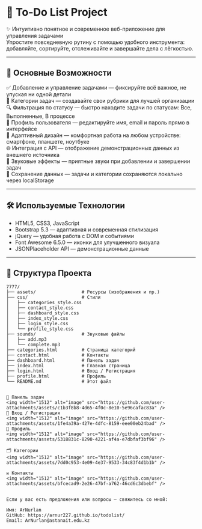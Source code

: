 # 📝 To-Do List Project

✨ Интуитивно понятное и современное веб-приложение для управления задачами  
Упростите повседневную рутину с помощью удобного инструмента: добавляйте, сортируйте, отслеживайте и завершайте дела с лёгкостью.

---

## 🌟 Основные Возможности

✅ Добавление и управление задачами — фиксируйте всё важное, не упуская ни одной детали  
📂 Категории задач — создавайте свои рубрики для лучшей организации  
🔍 Фильтрация по статусу — быстро находите задачи по статусам: Все, Выполненные, В процессе  
👤 Профиль пользователя — редактируйте имя, email и пароль прямо в интерфейсе  
📱 Адаптивный дизайн — комфортная работа на любом устройстве: смартфоне, планшете, ноутбуке  
🌐 Интеграция с API — отображение демонстрационных данных из внешнего источника  
🎵 Звуковые эффекты — приятные звуки при добавлении и завершении задач  
💾 Сохранение данных — задачи и категории сохраняются локально через localStorage

---

## 🛠️ Используемые Технологии

- HTML5, CSS3, JavaScript
- Bootstrap 5.3 — адаптивная и современная стилизация
- jQuery — удобная работа с DOM и событиями
- Font Awesome 6.5.0 — иконки для улучшенного визуала
- JSONPlaceholder API — демонстрационные данные

---

## 📂 Структура Проекта

```text
7777/
├── assets/                 # Ресурсы (изображения и пр.)
├── css/                    # Стили
│   ├── categories_style.css
│   ├── contact_style.css
│   ├── dashboard_style.css
│   ├── index_style.css
│   ├── login_style.css
│   └── profile_style.css
├── sounds/                 # Звуковые файлы
│   ├── add.mp3
│   └── complete.mp3
├── categories.html         # Страница категорий
├── contact.html            # Контакты
├── dashboard.html          # Панель задач
├── index.html              # Главная страница
├── login.html              # Вход / Регистрация
├── profile.html            # Профиль
└── README.md               # Этот файл


🧩 Панель задач
<img width="1512" alt="image" src="https://github.com/user-attachments/assets/c1b3f8b8-4d65-4f0c-8e10-5e96cafac83a" />
🔐 Вход / Регистрация
<img width="1512" alt="image" src="https://github.com/user-attachments/assets/1fe4a39a-427e-4dfc-8159-eee00eb24bad" />
👤 Профиль
<img width="1512" alt="image" src="https://github.com/user-attachments/assets/5318831c-8290-4221-af4a-e7dbfaf3bf96" />

🗂️ Категории
<img width="1512" alt="image" src="https://github.com/user-attachments/assets/7dd0c953-4e09-4e37-9533-34c83f4d1b1b" />

✉️ Контакты
<img width="1512" alt="image" src="https://github.com/user-attachments/assets/bfcecad9-2e26-47bf-a762-46cd6c3dbebf" />


Если у вас есть предложения или вопросы — свяжитесь со мной:

Имя: ArNurlan
GitHub: https://arnur227.github.io/todolist/
Email: ArNurlan@astanait.edu.kz



